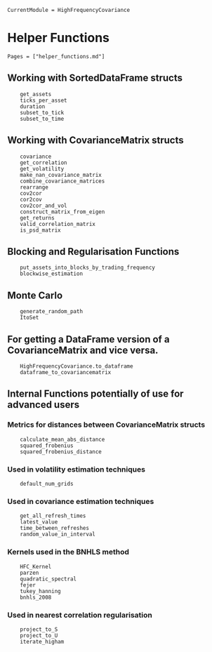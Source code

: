 
```@meta
CurrentModule = HighFrequencyCovariance
```

# Helper Functions

```@index
Pages = ["helper_functions.md"]
```

## Working with SortedDataFrame structs

```@docs
    get_assets
    ticks_per_asset
    duration
    subset_to_tick
    subset_to_time
```

## Working with CovarianceMatrix structs

```@docs
    covariance
    get_correlation
    get_volatility
    make_nan_covariance_matrix
    combine_covariance_matrices
    rearrange
    cov2cor
    cor2cov
    cov2cor_and_vol
    construct_matrix_from_eigen
    get_returns
    valid_correlation_matrix
    is_psd_matrix
```

## Blocking and Regularisation Functions

```@docs
    put_assets_into_blocks_by_trading_frequency
    blockwise_estimation
```

## Monte Carlo

```@docs
    generate_random_path
    ItoSet
```

## For getting a DataFrame version of a CovarianceMatrix and vice versa.

```@docs
    HighFrequencyCovariance.to_dataframe
    dataframe_to_covariancematrix
```

## Internal Functions potentially of use for advanced users

### Metrics for distances between CovarianceMatrix structs

```@docs
    calculate_mean_abs_distance
    squared_frobenius
    squared_frobenius_distance
```

### Used in volatility estimation techniques

```@docs
    default_num_grids
```

### Used in covariance estimation techniques

```@docs
    get_all_refresh_times
    latest_value
    time_between_refreshes
    random_value_in_interval
```

### Kernels used in the BNHLS method

```@docs
    HFC_Kernel
    parzen
    quadratic_spectral
    fejer
    tukey_hanning
    bnhls_2008
```

### Used in nearest correlation regularisation
```@docs
    project_to_S
    project_to_U
    iterate_higham
```
